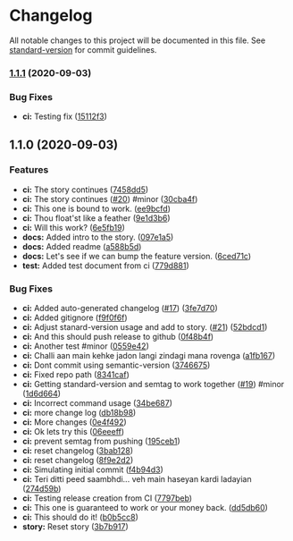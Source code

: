 # Changelog

All notable changes to this project will be documented in this file. See [standard-version](https://github.com/conventional-changelog/standard-version) for commit guidelines.

### [1.1.1](https://github.com/nav/circle-sandbox/compare/v1.1.0...v1.1.1) (2020-09-03)


### Bug Fixes

* **ci:** Testing fix ([15112f3](https://github.com/nav/circle-sandbox/commit/15112f3cfc3da95ecffb657edf909ce31b8f7153))

## 1.1.0 (2020-09-03)


### Features

* **ci:** The story continues ([7458dd5](https://github.com/nav/circle-sandbox/commit/7458dd50caad92d316d99713524102e42169ec61))
* **ci:** The story continues ([#20](https://github.com/nav/circle-sandbox/issues/20)) #minor ([30cba4f](https://github.com/nav/circle-sandbox/commit/30cba4f87576de5476670e21a1602f52c58e2725))
* **ci:** This one is bound to work. ([ee9bcfd](https://github.com/nav/circle-sandbox/commit/ee9bcfda533f368c1b0e3e6a6d3aacbf3526e897))
* **ci:** Thou float'st like a feather ([9e1d3b6](https://github.com/nav/circle-sandbox/commit/9e1d3b6709f59e1327806660313a6a7e7afe483d))
* **ci:** Will this work? ([6e5fb19](https://github.com/nav/circle-sandbox/commit/6e5fb1990f0f3a5fc57ed1f2bf11283548ee281e))
* **docs:** Added intro to the story. ([097e1a5](https://github.com/nav/circle-sandbox/commit/097e1a5547285252575959bedfc36a4870ca26df))
* **docs:** Added readme ([a588b5d](https://github.com/nav/circle-sandbox/commit/a588b5df0c1e7fd4b0ddd40c3f45d2fccbf79e5d))
* **docs:** Let's see if we can bump the feature version. ([6ced71c](https://github.com/nav/circle-sandbox/commit/6ced71c1cac62d6c1ecbe35799df95ed25770c20))
* **test:** Added test document from ci ([779d881](https://github.com/nav/circle-sandbox/commit/779d8810d5ca27e3bc2b6d67580af593e4203347))


### Bug Fixes

* **ci:** Added auto-generated changelog ([#17](https://github.com/nav/circle-sandbox/issues/17)) ([3fe7d70](https://github.com/nav/circle-sandbox/commit/3fe7d70d460b513794c85d6bb83b70bd3ffb7895))
* **ci:** Added gitignore ([f9f0f6f](https://github.com/nav/circle-sandbox/commit/f9f0f6f0d9475e39cdad5c31d6d58246d64d37b2))
* **ci:** Adjust stanard-version usage and add to story. ([#21](https://github.com/nav/circle-sandbox/issues/21)) ([52bdcd1](https://github.com/nav/circle-sandbox/commit/52bdcd1d4fa36cd6fa55db767b20af03e984ed87))
* **ci:** And this should push release to github ([0f48b4f](https://github.com/nav/circle-sandbox/commit/0f48b4f5eb0168e846e470635faaf8a7a284d84f))
* **ci:** Another test #minor ([0559e42](https://github.com/nav/circle-sandbox/commit/0559e42b1a7c110be6a9a07089aee7d7c41eff85))
* **ci:** Challi aan main kehke jadon langi zindagi mana rovenga ([a1fb167](https://github.com/nav/circle-sandbox/commit/a1fb167e5cf6f52ccfed2c5d4dee309e2e6cbc31))
* **ci:** Dont commit using semantic-version ([3746675](https://github.com/nav/circle-sandbox/commit/37466755368fb379ecfd9b28d46c1ae0ba5203d8))
* **ci:** Fixed repo path ([8341caf](https://github.com/nav/circle-sandbox/commit/8341caf2dd2ed5edfe855fffac0b7c03740406df))
* **ci:** Getting standard-version and semtag to work together ([#19](https://github.com/nav/circle-sandbox/issues/19)) #minor ([1d6d664](https://github.com/nav/circle-sandbox/commit/1d6d6644744eb7dc5ad099a9a9de54e6020304e7))
* **ci:** Incorrect command usage ([34be687](https://github.com/nav/circle-sandbox/commit/34be687c8b572508d5c48c0e22bda3d8d8421d3c))
* **ci:** more change log ([db18b98](https://github.com/nav/circle-sandbox/commit/db18b98609b2a35b13e84835782472850649809d))
* **ci:** More changes ([0e4f492](https://github.com/nav/circle-sandbox/commit/0e4f4926306a14db216378b377c9e5ac5d3631ae))
* **ci:** Ok lets try this ([06eeeff](https://github.com/nav/circle-sandbox/commit/06eeeffa554b927b1e5d67dbe0996fd6a2ae27d7))
* **ci:** prevent semtag from pushing ([195ceb1](https://github.com/nav/circle-sandbox/commit/195ceb160606b6cf4f4d21ad2a84e9461b87814e))
* **ci:** reset changelog ([3bab128](https://github.com/nav/circle-sandbox/commit/3bab128638fce45225887ab579448b8b0e0672ad))
* **ci:** reset changelog ([8f9e2d2](https://github.com/nav/circle-sandbox/commit/8f9e2d23e43a805d13b55bdcbb098ea6aeb722bc))
* **ci:** Simulating initial commit ([f4b94d3](https://github.com/nav/circle-sandbox/commit/f4b94d311eaff6f841770511ea186e10a0551fc3))
* **ci:** Teri ditti peed saambhdi... veh main haseyan kardi ladayian ([274d59b](https://github.com/nav/circle-sandbox/commit/274d59bbae61ef87cf9bc10d839cf2c99cc07d3b))
* **ci:** Testing release creation from CI ([7797beb](https://github.com/nav/circle-sandbox/commit/7797bebbdf6b5cf35cd8086c973358e50ec5a3dd))
* **ci:** This one is guaranteed to work or your money back. ([dd5db60](https://github.com/nav/circle-sandbox/commit/dd5db60245537064bd1958362c2516cbe2014d90))
* **ci:** This should do it! ([b0b5cc8](https://github.com/nav/circle-sandbox/commit/b0b5cc899a121da9fe4fbcfeacf2c1080a8257d1))
* **story:** Reset story ([3b7b917](https://github.com/nav/circle-sandbox/commit/3b7b9177a270d3ad3983cf4b05289746dc92aa7b))
